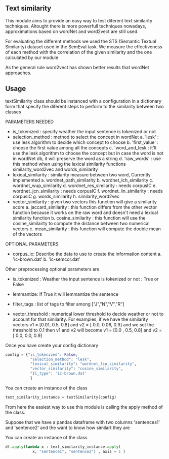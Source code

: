 Text similarity
---------
This module aims to provide an easy way to test diferent text similarity techniques. 
Altought there is more powerfull techniques nowadays,  approximations based on wordNet 
and word2vect are still used.

For evaluating the different methods we used the STS (Semantic Textual Similarity) dataset 
used in the SemEval task. We measure the effectiveness of each method with the correlation
of the given similarity and the one calculated by our module

As the general rule word2vect has shown better results that wordNet approaches.


Usage
---------

textSimilarity class should be instanced with a configuration in a dictionary form
that specify the diferent steps to perform to the similarity between two classes


PARAMETERS NEEDED
- is_tokenized :  specify weather the input sentence is tokenized or not
- selection_method : method to select the concept in wordNet
    a. 'lesk' : use lesk algorithm to decide which concept to choose
    b. 'first_value' : choose the first value among all the concepts
    c. 'word_and_lesk : it'll use the lesk algorithm to choose the concept
        but in case the word is not in wordNet db, it will preserve the word
        as a string
    d. 'raw_words' : use this method when using the lexical similarity functions
        similarity_word2vec and words_similarity
- lexical_similarity : similarity measure between two word, Currently implemented
    a. wordnet_path_similarity
    b. wordnet_lch_similarity
    c. wordnet_wup_similarity
    d. wordnet_res_similarity : needs corpusIC
    e. wordnet_jcn_similarity : needs corpusIC
    f. wordnet_lin_similarity : needs corpusIC
    g. words_similarity
    h. similarity_word2vec
- vector_similarity : given two vectors this function will give a similarity score
    a. jaccard_similarity : this function differs from the other vector function
       because it works on the raw word and doesn't need a lexical similarity function
    b. cosine_similarity : this function will use the cosine_similairty to compute the
       distance between two numerical vectors
    c. mean_similarity : this function will compute the double mean of the vectors

OPTIONAL PARAMETERS
- corpus_ic: Describe the data to use to create the information content
    a. 'ic-brown.dat'
    b. 'ic-semcor.dat'

Other preprocessing optional parameters are
- is_tokenized : Weather the input sentence is tokenized or not :  True or False
- lemmantize: If True it will lemmantize the sentence
- filter_tags : list of tags to filter among ["J","N","V","R"]

- vector_threshold : numerical lower threshold to decide weather or not
  to account for that similarity. For examples, if we have the similarity vectors
  v1 = [0.01, 0.5, 0.8] and v2 = [ 0.0, 0.06, 0.9]
  and we set the threshold to 0.1 then v1 and v2 will become
  v1 = [0.0 , 0.5, 0.8] and v2 = [ 0.0, 0.0, 0.9]


Once you have create your config dictionary

```python
config = {"is_tokenized": False,
           "selection_method": "lesk",
           "lexical_similarity": "wordnet_lin_similarity",
           "vector_similarity": "cosine_similarity", 
           "IC_type": 'ic-brown.dat'
           }
```
You can create an instance of the class
```python
text_similarity_instance = textSimilarity(config)
```
From here the easiest way to use this module is calling the apply method of the class.

Suppose that we have a pandas dataframe with two columns 'sentences1' and 'sentence2' and the want 
to know how similart they are


You can create an instance of the class
```python
df.apply(lambda x : text_similarity_instance.apply(
            x, "sentence1", "sentence2") , axis = 1 )
```

